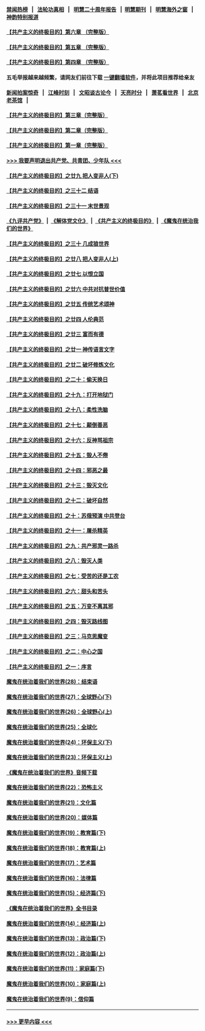 #### [禁闻热榜](热点新闻.md?=0)  &nbsp;&nbsp;|&nbsp;&nbsp; [法轮功真相](https://github.com/gfw-breaker/truth/blob/master/README.md?=0) &nbsp;&nbsp;|&nbsp;&nbsp; [明慧二十周年报告](https://github.com/gfw-breaker/mh-reports/blob/master/README.md?=0) &nbsp;&nbsp;|&nbsp;&nbsp;[明慧期刊](https://github.com/gfw-breaker/mh-qikan) &nbsp;&nbsp;|&nbsp;&nbsp; [明慧海外之窗](https://github.com/gfw-breaker/mh-news/blob/master/README.md?=0) &nbsp;&nbsp;|&nbsp;&nbsp; [神韵特别报道](https://github.com/gfw-breaker/mh-news/blob/master/shenyun.md?=0)
#### [【共产主义的终极目的】第六章 （完整版）](../pages/nsc422/n11428913.md?t=02252102) 
#### [【共产主义的终极目的】第五章 （完整版）](../pages/nsc422/n11428912.md?t=02252102) 
#### [【共产主义的终极目的】第四章 （完整版）](../pages/nsc422/n11428907.md?t=02252102) 
#### 五毛举报越来越频繁，请网友们前往下载 [一键翻墙软件](https://github.com/gfw-breaker/ssr-accounts)，并将此项目推荐给亲友
#### [新闻拍案惊奇](https://github.com/gfw-breaker/banned-news/blob/master/pages/link4.md) &nbsp;&nbsp;|&nbsp;&nbsp; [江峰时刻](https://github.com/gfw-breaker/banned-news/blob/master/pages/link4.md) &nbsp;&nbsp;|&nbsp;&nbsp; [文昭谈古论今](https://github.com/gfw-breaker/banned-news/blob/master/pages/link4.md) &nbsp;&nbsp;|&nbsp;&nbsp; [天亮时分](https://github.com/gfw-breaker/banned-news/blob/master/pages/link4.md) &nbsp;&nbsp;|&nbsp;&nbsp; [萧茗看世界](https://github.com/gfw-breaker/banned-news/blob/master/pages/link4.md) &nbsp;&nbsp;|&nbsp;&nbsp; [北京老茶馆](https://github.com/gfw-breaker/banned-news/blob/master/pages/link4.md) &nbsp;&nbsp;|&nbsp;&nbsp; 
#### [【共产主义的终极目的】第三章（完整版）](../pages/nsc422/n11428848.md?t=02252102) 
#### [【共产主义的终极目的】第二章（完整版）](../pages/nsc422/n11428831.md?t=02252102) 
#### [【共产主义的终极目的】第一章（完整版）](../pages/nsc422/n11417651.md?t=02252102) 
#### [>>> 我要声明退出共产党、共青团、少年队 <<<](https://github.com/begood0513/goodnews/blob/master/quit/letter.md) 
#### [【共产主义的终极目的】之廿九 把人变非人(下)](../pages/nsc422/n11344140.md?t=02252102) 
#### [【共产主义的终极目的】之三十二 结语](../pages/nsc422/n11360535.md?t=02252102) 
#### [【共产主义的终极目的】之三十一 末世景观](../pages/nsc422/n11351129.md?t=02252102) 
#### [《九评共产党》](https://github.com/begood0513/9ping.md/blob/master/README.md) &nbsp;|&nbsp; [《解体党文化》](../../../../jtdwh.md/blob/master/README.md)  &nbsp;|&nbsp; [《共产主义的终极目的》](../../../../gczydzjmd.md/blob/master/README.md) &nbsp;|&nbsp; [《魔鬼在统治我们的世界》](../../../../mgztzwmdsj.md/blob/master/README.md) 
#### [【共产主义的终极目的】之三十 几成狼世界](../pages/nsc422/n11348280.md?t=02252102) 
#### [【共产主义的终极目的】之廿八 把人变非人(上)](../pages/nsc422/n11340492.md?t=02252102) 
#### [【共产主义的终极目的】之廿七 以恨立国](../pages/nsc422/n11336944.md?t=02252102) 
#### [【共产主义的终极目的】之廿六 中共对抗普世价值](../pages/nsc422/n11324785.md?t=02252102) 
#### [【共产主义的终极目的】之廿五 传统艺术颂神](../pages/nsc422/n11296396.md?t=02252102) 
#### [【共产主义的终极目的】之廿四 人伦典范](../pages/nsc422/n11296397.md?t=02252102) 
#### [【共产主义的终极目的】之廿三 富而有德](../pages/nsc422/n11283598.md?t=02252102) 
#### [【共产主义的终极目的】之廿一 神传语言文字](../pages/nsc422/n11263265.md?t=02252102) 
#### [【共产主义的终极目的】之廿二 破坏修炼文化](../pages/nsc422/n11245728.md?t=02252102) 
#### [【共产主义的终极目的】之二十：偷天换日](../pages/nsc422/n11238846.md?t=02252102) 
#### [【共产主义的终极目的】之十九：打开地狱门](../pages/nsc422/n11206376.md?t=02252102) 
#### [【共产主义的终极目的】之十八：柔性洗脑](../pages/nsc422/n11199994.md?t=02252102) 
#### [【共产主义的终极目的】之十七：颠倒善恶](../pages/nsc422/n11179782.md?t=02252102) 
#### [【共产主义的终极目的】之十六：反神骂祖宗](../pages/nsc422/n11166798.md?t=02252102) 
#### [【共产主义的终极目的】之十五：毁人不倦](../pages/nsc422/n11166792.md?t=02252102) 
#### [【共产主义的终极目的】之十四：邪恶之最](../pages/nsc422/n11150249.md?t=02252102) 
#### [【共产主义的终极目的】之十三：毁灭文化](../pages/nsc422/n11135227.md?t=02252102) 
#### [【共产主义的终极目的】之十二：破坏自然](../pages/nsc422/n11135214.md?t=02252102) 
#### [【共产主义的终极目的】之十：苏俄预演 中共登台](../pages/nsc422/n11118424.md?t=02252102) 
#### [【共产主义的终极目的】之十一：屠杀精英](../pages/nsc422/n11118442.md?t=02252102) 
#### [【共产主义的终极目的】之九：共产邪灵一路杀](../pages/nsc422/n11114139.md?t=02252102) 
#### [【共产主义的终极目的】之八：毁灭人类](../pages/nsc422/n11108503.md?t=02252102) 
#### [【共产主义的终极目的】之七：受苦的还是工农](../pages/nsc422/n11101809.md?t=02252102) 
#### [【共产主义的终极目的】之六：甜头和苦头](../pages/nsc422/n11096971.md?t=02252102) 
#### [【共产主义的终极目的】之五：万变不离其邪](../pages/nsc422/n11091285.md?t=02252102) 
#### [【共产主义的终极目的】之四：毁灭路线图](../pages/nsc422/n11086284.md?t=02252102) 
#### [【共产主义的终极目的】之三：马克思魔变](../pages/nsc422/n11061941.md?t=02252102) 
#### [【共产主义的终极目的】之二：中心之国](../pages/nsc422/n11047728.md?t=02252102) 
#### [【共产主义的终极目的】之一：序言](../pages/nsc422/n11086077.md?t=02252102) 
#### [魔鬼在统治着我们的世界(28)：结束语](../pages/nsc422/n10936246.md?t=02252102) 
#### [魔鬼在统治着我们的世界(27)：全球野心(下)](../pages/nsc422/n10928319.md?t=02252102) 
#### [魔鬼在统治着我们的世界(26)：全球野心(上)](../pages/nsc422/n10900318.md?t=02252102) 
#### [魔鬼在统治着我们的世界(25)：全球化](../pages/nsc422/n10788205.md?t=02252102) 
#### [魔鬼在统治着我们的世界(24)：环保主义(下)](../pages/nsc422/n10695307.md?t=02252102) 
#### [魔鬼在统治着我们的世界(23)：环保主义(上)](../pages/nsc422/n10688613.md?t=02252102) 
#### [《魔鬼在统治着我们的世界》音频下载](../pages/nsc422/n10635553.md?t=02252102) 
#### [魔鬼在统治着我们的世界(22)：恐怖主义](../pages/nsc422/n10614727.md?t=02252102) 
#### [魔鬼在统治着我们的世界(21)：文化篇](../pages/nsc422/n10597706.md?t=02252102) 
#### [魔鬼在统治着我们的世界(20)：媒体篇](../pages/nsc422/n10586579.md?t=02252102) 
#### [魔鬼在统治着我们的世界(19)：教育篇(下)](../pages/nsc422/n10564808.md?t=02252102) 
#### [魔鬼在统治着我们的世界(18)：教育篇(上)](../pages/nsc422/n10526970.md?t=02252102) 
#### [魔鬼在统治着我们的世界(17)：艺术篇](../pages/nsc422/n10499093.md?t=02252102) 
#### [魔鬼在统治着我们的世界(16)：法律篇](../pages/nsc422/n10485969.md?t=02252102) 
#### [魔鬼在统治着我们的世界(15)：经济篇(下)](../pages/nsc422/n10469975.md?t=02252102) 
#### [《魔鬼在统治着我们的世界》全书目录](../pages/nsc422/n10464261.md?t=02252102) 
#### [魔鬼在统治着我们的世界(14)：经济篇(上)](../pages/nsc422/n10457370.md?t=02252102) 
#### [魔鬼在统治着我们的世界(13)：政治篇(下)](../pages/nsc422/n10448270.md?t=02252102) 
#### [魔鬼在统治着我们的世界(12)：政治篇(上)](../pages/nsc422/n10444576.md?t=02252102) 
#### [魔鬼在统治着我们的世界(11)：家庭篇(下)](../pages/nsc422/n10440961.md?t=02252102) 
#### [魔鬼在统治着我们的世界(10)：家庭篇(上)](../pages/nsc422/n10435448.md?t=02252102) 
#### [魔鬼在统治着我们的世界(9)：信仰篇](../pages/nsc422/n10432159.md?t=02252102) 

----
#### [ >>> 更早内容 <<< ](../indexes/nsc422-earlier.md)

